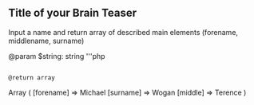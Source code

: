 ## Title of your Brain Teaser

Input a name and return array of described main elements (forename, middlename, surname)



@param $string: string
'''php
<?php
print_r( nameSplit( 'Sir Michael Terence Wogan' ) );
?>
```

@return array
```
Array
(
    [forename] => Michael
    [surname] => Wogan
    [middle] => Terence
)
```
